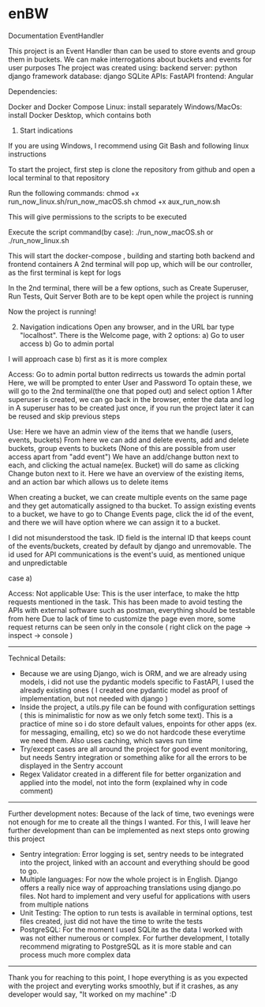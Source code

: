 # enBW
Documentation EventHandler

This project is an Event Handler than can be used to store events and group them in buckets.
We can make interrogations about buckets and events for user purposes
The project was created using:
backend server: python django framework
database: django SQLite
APIs: FastAPI
frontend: Angular

Dependencies:

Docker and Docker Compose
Linux: install separately
Windows/MacOs: install Docker Desktop, which contains both

1) Start indications

If you are using Windows, I recommend using Git Bash and following linux instructions

To start the project, first step is clone the repository from github and open a local terminal to that repository

Run the following commands:
chmod +x run_now_linux.sh/run_now_macOS.sh
chmod +x aux_run_now.sh

This will give permissions to the scripts to be executed

Execute the script command(by case):
./run_now_macOS.sh
or
./run_now_linux.sh 

This will start the docker-compose , building and starting both backend and frontend containers
A 2nd terminal will pop up, which will be our controller, as the first terminal is kept for logs

In the 2nd terminal, there will be a few options, such as Create Superuser, Run Tests, Quit Server
Both are to be kept open while the project is running

Now the project is running!

2) Navigation indications
Open any browser, and in the URL bar type "localhost". 
There is the Welcome page, with 2 options:
a) Go to user access
b) Go to admin portal

I will approach case b) first as it is more complex

Access:
Go to admin portal button redirrects us towards the admin portal
Here, we will be prompted to enter User and Password
To optain these, we will go to the 2nd terminal(the one that poped out) and select option 1
After superuser is created, we can go back in the browser, enter the data and log in
A superuser has to be created just once, if you run the project later it can be reused and skip previous steps

Use:
Here we have an admin view of the items that we handle (users, events, buckets)
From here we can add and delete events, add and delete buckets, group events to buckets (None of this are possible from user access apart from "add event")
We have an add/change button next to each, and clicking the actual name(ex. Bucket) will do same as clicking Change buton next to it.
Here we have an overview of the existing items, and an action bar which allows us to delete items

When creating a bucket, we can create multiple events on the same page and they get automatically assigned to tha bucket.
To assign existing events to a bucket, we have to go to Change Events page, click the id of the event, and there we will have option where we can assign it to a bucket.

I did not misunderstood the task. ID field is the internal ID that keeps count of the events/buckets, created by default by django and unremovable. The id used for API communications is the event's uuid, as mentioned unique and unpredictable

case a)

Access: Not applicable
Use:
This is the user interface, to make the http requests mentioned in the task.
This has been made to avoid testing the APIs with external software such as postman, everything should be testable from here
Due to lack of time to customize the page even more, some request returns can be seen only in the console ( right click on the page -> inspect -> console )

----------------------------------------------------------------------------

Technical Details:
* Because we are using Django, wich is ORM, and we are already using models, i did not use the pydantic models specific to FastAPI, I used the already existing ones ( I created one pydantic model as proof of implementation, but not needed with django )
* Inside the project, a utils.py file can be found with configuration settings ( this is minimalistic for now as we only fetch some text). This is a practice of mine so i do store default values, enpoints for other apps (ex. for messaging, emailing, etc) so we do not hardcode these everytime we need them. Also uses caching, which saves run time
* Try/except cases are all around the project for good event monitoring, but needs Sentry integration or something alike for all the errors to be displayed in the Sentry account 
* Regex Validator created in a different file for better organization and applied into the model, not into the form (explained why in code comment)

----------------------------------------------------------------------------

Further development notes:
Because of the lack of time, two evenings were not enough for me to create all the things I wanted.
For this, I will leave her further development than can be implemented as next steps onto growing this project

* Sentry integration: Error logging is set, sentry needs to be integrated into the project, linked with an account and everything should be good to go.
* Multiple languages: For now the whole project is in English. Django offers a really nice way of approaching translations using django.po files. Not hard to implement and very useful for applications with users from multiple nations
* Unit Testing: The option to run tests is available in terminal options, test files created, just did not have the time to write the tests
* PostgreSQL: For the moment I used SQLite as the data I worked with was not either numerous or complex. For further development, I totally recommend migrating to PostgreSQL as it is more stable and can process much more complex data

----------------------------------------------------------------------------

Thank you for reaching to this point, I hope everything is as you expected with the project and everyting works smoothly, but if it crashes, as any developer would say, "It worked on my machine" :D